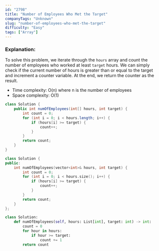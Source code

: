 ```yaml
---
id: "2798"
title: "Number of Employees Who Met the Target"
companyTags: "Unknown"
slug: "number-of-employees-who-met-the-target"
difficulty: "Easy"
tags: ["Array"]
---
```


### Explanation:
To solve this problem, we iterate through the `hours` array and count the number of employees who worked at least `target` hours. We can simply check if the current number of hours is greater than or equal to the target and increment a counter variable. At the end, we return the counter as the result.

- Time complexity: O(n) where n is the number of employees
- Space complexity: O(1)
```java
class Solution {
    public int numOfEmployees(int[] hours, int target) {
        int count = 0;
        for (int i = 0; i < hours.length; i++) {
            if (hours[i] >= target) {
                count++;
            }
        }
        return count;
    }
}
```

```cpp
class Solution {
public:
    int numOfEmployees(vector<int>& hours, int target) {
        int count = 0;
        for (int i = 0; i < hours.size(); i++) {
            if (hours[i] >= target) {
                count++;
            }
        }
        return count;
    }
};
```

```python
class Solution:
    def numOfEmployees(self, hours: List[int], target: int) -> int:
        count = 0
        for hour in hours:
            if hour >= target:
                count += 1
        return count
```